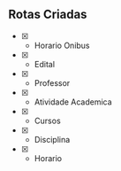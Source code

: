 ## Rotas Criadas

- [x] - Horario Onibus
- [x] - Edital
- [x] - Professor
- [x] - Atividade Academica
- [x] - Cursos
- [x] - Disciplina
- [x] - Horario
